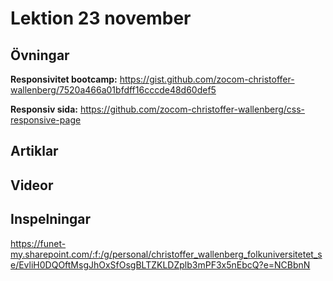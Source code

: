 # Lektion 23 november

## Övningar

**Responsivitet bootcamp:** https://gist.github.com/zocom-christoffer-wallenberg/7520a466a01bfdff16cccde48d60def5

**Responsiv sida:** https://github.com/zocom-christoffer-wallenberg/css-responsive-page

## Artiklar

## Videor

## Inspelningar

https://funet-my.sharepoint.com/:f:/g/personal/christoffer_wallenberg_folkuniversitetet_se/EvliH0DQOftMsgJhOxSfOsgBLTZKLDZplb3mPF3x5nEbcQ?e=NCBbnN